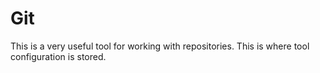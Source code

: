 # Git

This is a very useful tool for working with repositories. This is where tool configuration is stored.
